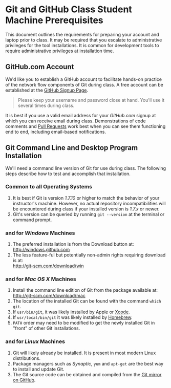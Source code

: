 Git and GitHub Class Student Machine Prerequisites
============================================
This document outlines the requirements for preparing your account and laptop prior to class.  It may be required that you escalate to administrative privileges for the tool installations. It is common for development tools to require administrative privileges at installation time.

GitHub.com Account
----------------------------------------------------------
We'd like you to establish a GitHub account to facilitate hands-on practice of the network flow components of Git during class.  A free account can be established at the
[GitHub Signup Page](http://github.com/signup/free).

> Please keep your username and password close at hand. You'll use it several times during class.

It is best if you use a valid email address for your _GitHub.com_ signup at which you can receive email during class. Demonstrations of code comments and [Pull Requests](https://help.github.com/articles/using-pull-requests) work best when you can see them functioning end to end, including email-based notifications.

Git Command Line and Desktop Program Installation
-----------------------------------------------------------------------------
We'll need a command line version of Git for use during class. The following steps describe how to test and accomplish that installation.

### Common to all Operating Systems
1. It is best if Git is version _1.7.10_ or higher to match the behavior of your instructor's machine. However, no actual repository incompatibilities will be encountered during class if your installed version is _1.7.x_ or newer.
2. Git's version can be queried by running `git --version` at the terminal or command prompt.

### and for _Windows_ Machines
1. The preferred installation is from the Download button at:  
  <http://windows.github.com>
2. The less feature-ful but potentially non-admin rights requiring download is at:  
  <http://git-scm.com/download/win>

### and for _Mac OS X_ Machines
1. Install the command line edition of Git from the package available at:  
  <http://git-scm.com/download/mac>
2. The location of the installed Git can be found with the command `which git`.
3. If `usr/bin/git`, it was likely installed by Apple or [Xcode](https://developer.apple.com/xcode/).
4. If `usr/local/bin/git` it was likely installed by [Homebrew](http://mxcl.github.com/homebrew/).
5. `PATH` order may need to be modified to get the newly installed Git in "front" of other Git installations.

### and for _Linux_ Machines
1. Git will likely already be installed. It is present in most modern Linux distributions.
2. Package managers such as _Synaptic_, `yum` and `apt-get` are the best way to install and update Git.
3. The Git source code can be obtained and compiled from the [Git mirror on GitHub](https://github.com/git/git).
